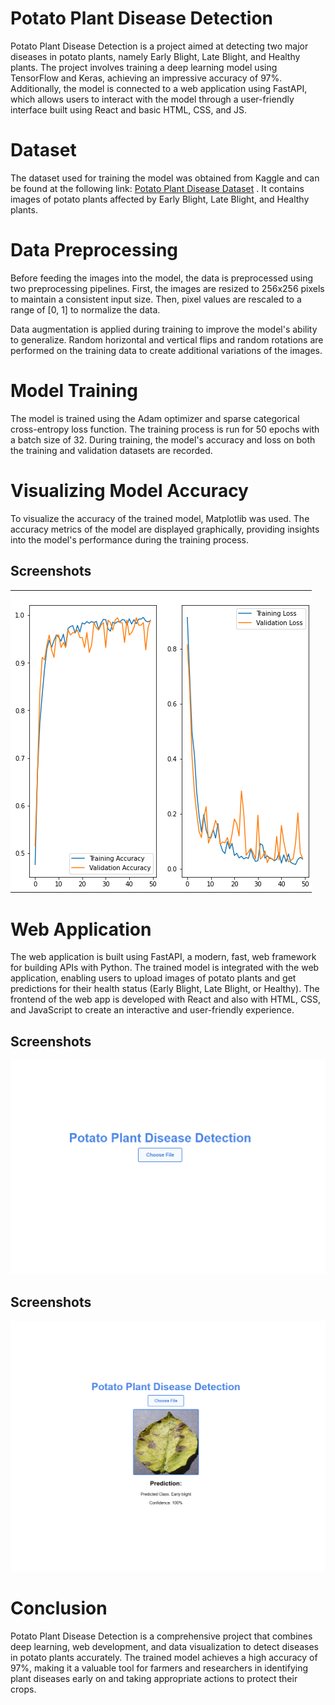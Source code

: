 
# Potato Plant Disease Detection

Potato Plant Disease Detection is a project aimed at detecting two major diseases in potato plants, namely Early Blight, Late Blight, and Healthy plants. The project involves training a deep learning model using TensorFlow and Keras, achieving an impressive accuracy of 97%. Additionally, the model is connected to a web application using FastAPI, which allows users to interact with the model through a user-friendly interface built using React and basic HTML, CSS, and JS.

# Dataset
The dataset used for training the model was obtained from Kaggle and can be found at the following link: [Potato Plant Disease Dataset](https://www.kaggle.com/datasets/arjuntejaswi/plant-village)
. It contains images of potato plants affected by Early Blight, Late Blight, and Healthy plants.


# Data Preprocessing
Before feeding the images into the model, the data is preprocessed using two preprocessing pipelines. First, the images are resized to 256x256 pixels to maintain a consistent input size. Then, pixel values are rescaled to a range of [0, 1] to normalize the data.

Data augmentation is applied during training to improve the model's ability to generalize. Random horizontal and vertical flips and random rotations are performed on the training data to create additional variations of the images.

# Model Training
The model is trained using the Adam optimizer and sparse categorical cross-entropy loss function. The training process is run for 50 epochs with a batch size of 32. During training, the model's accuracy and loss on both the training and validation datasets are recorded.

# Visualizing Model Accuracy
To visualize the accuracy of the trained model, Matplotlib was used. The accuracy metrics of the model are displayed graphically, providing insights into the model's performance during the training process.

## Screenshots

![Web App without uploading](https://github.com/Akib-Raihan-4/Potato_disease_prediction/blob/main/Visualizing%20the%20training%20and%20validation%20accuracy%20and%20their%20loss.png)

# Web Application
The web application is built using FastAPI, a modern, fast, web framework for building APIs with Python. The trained model is integrated with the web application, enabling users to upload images of potato plants and get predictions for their health status (Early Blight, Late Blight, or Healthy). The frontend of the web app is developed with React and also with HTML, CSS, and JavaScript to create an interactive and user-friendly experience.

## Screenshots

![Web App without uploading](https://github.com/Akib-Raihan-4/Potato_disease_prediction/blob/main/SS_Frontend-without-prediction.png)


## Screenshots

![Web App with uploading](https://github.com/Akib-Raihan-4/Potato_disease_prediction/blob/main/SS_Frontend-with-prediction.png)

# Conclusion
Potato Plant Disease Detection is a comprehensive project that combines deep learning, web development, and data visualization to detect diseases in potato plants accurately. The trained model achieves a high accuracy of 97%, making it a valuable tool for farmers and researchers in identifying plant diseases early on and taking appropriate actions to protect their crops.
